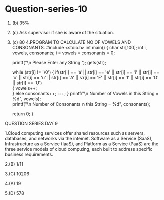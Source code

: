 # Question-series-10
1. (b) 35%
2. (c) Ask supervisor if she is aware of the situation.
3. (c) 80
4.PROGRAM TO CALCULATE NO OF VOWELS AND CONSONANTS.
 #include <stdio.h>
  int main()
 {
  	char str[100];
  	int i, vowels, consonants;
  	i = vowels = consonants = 0;
 
  	printf("\n Please Enter any String  ");
  	gets(str);
  	
  	while (str[i] != '\0')
  	{
  		if(str[i] == 'a' || str[i] == 'e' || str[i] == 'i' || str[i] == 'o' || str[i] == 'u' ||
		str[i] == 'A' || str[i] == 'E' || str[i] == 'I' || str[i] == 'O' || str[i] == 'U')  
		{
  			vowels++;  	
 		}
  		else
    		consonants++;
    	i++;
	}
    printf("\n Number of Vowels in this String = %d", vowels);  
	printf("\n Number of Consonants in this String = %d", consonants);   	
  
  	return 0;
}


QUESTION SERIES DAY 9

1.Cloud computing services offer shared resources such as servers, databases, and networks via the internet. Software as a Service (SaaS), Infrastructure as a Service (IaaS), and Platform as a Service (PaaS) are the three service models of cloud computing, each built to address specific business requirements.

2.(B) 1/11

3.(C) 10206

4.(A) 19

5.(D) 578

